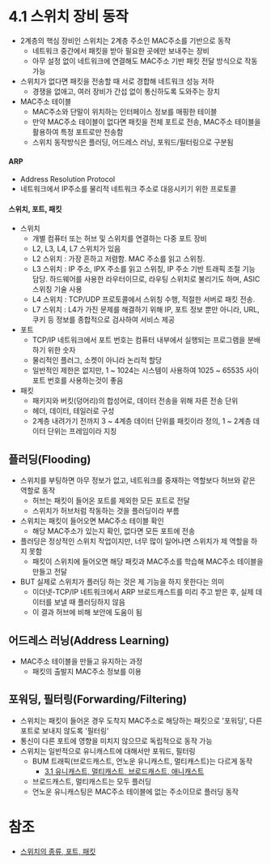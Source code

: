 # 4.1 스위치 장비 동작
- 2계층의 핵심 장비인 스위치는 2계층 주소인 MAC주소를 기반으로 동작
	- 네트워크 중간에서 패킷을 받아 필요한 곳에만 보내주는 장비
	- 아무 설정 없이 네트워크에 연결해도 MAC주소 기반 패킷 전달 방식으로 작동 가능
- 스위치가 없다면 패킷을 전송할 때 서로 경합해 네트워크 성능 저하
	- 경쟁을 없애고, 여러 장비가 간섭 없이 통신하도록 도와주는 장치
- MAC주소 테이블
	- MAC주소와 단말이 위치하는 인터페이스 정보를 매핑한 테이블
	- 만약 MAC주소 테이블이 없다면 패킷을 전체 포트로 전송, MAC주소 테이블을 활용하여 특정 포트로만 전송함
	- 스위치 동작방식은 플러딩, 어드레스 러닝, 포워드/필터링으로 구분됨

#### ARP
- Address Resolution Protocol
- 네트워크에서 IP주소를 물리적 네트워크 주소로 대응시키기 위한 프로토콜

#### 스위치, 포트, 패킷
- 스위치
	- 개별 컴퓨터 또는 허브 및 스위치를 연결하는 다중 포트 장비
	- L2, L3, L4, L7 스위치가 있음
	- L2 스위치 : 가장 흔하고 저렴함. MAC 주소를 읽고 스위칭.
	- L3 스위치 : IP 주소, IPX 주소를 읽고 스위칭, IP 주소 기반 트래픽 조절 기능 담당. 하드웨어를 사용한 라우터이므로, 라우팅 스위치로 불리기도 하며, ASIC 스위칭 기술 사용
	- L4 스위치 : TCP/UDP 프로토콜에서 스위칭 수행, 적절한 서버로 패킷 전송.
	- L7 스위치 : L4가 가진 문제를 해결하기 위해 IP, 포트 정보 뿐만 아니라, URL, 쿠키 등 정보를 종합적으로 검사하여 서비스 제공
- 포트
	- TCP/IP 네트워크에서 포트 번호는 컴퓨터 내부에서 실행되는 프로그램을 분배하기 위한 숫자
	- 물리적인 플러그, 소켓이 아니라 논리적 할당
	- 일반적인 제한은 없지만, 1 ~ 1024는 시스템이 사용하여 1025 ~ 65535 사이 포트 번호를 사용하는것이 좋음
- 패킷
	- 패키지와 버킷(덩어리)의 합성어로, 데이터 전송을 위해 자른 전송 단위
	- 헤더, 데이터, 테일러로 구성
	- 2계층 내려가기 전까지 3 ~ 4계층 데이터 단위를 패킷이라 정의, 1 ~ 2계층 데이터 단위는 프레임이라 지칭

## 플러딩(Flooding)
- 스위치를 부팅하면 아무 정보가 없고, 네트워크를 중재하는 역할보다 허브와 같은 역할로 동작
	- 허브는 패킷이 들어온 포트를 제외한 모든 포트로 전달
	- 스위치가 허브처럼 작동하는 것을 플러딩이라 부름
- 스위치는 패킷이 들어오면 MAC주소 테이블 확인
	- 해당 MAC주소가 있는지 확인, 없다면 모든 포트에 전송
- 플러딩은 정상적인 스위치 작업이지만, 너무 많이 일어나면 스위치가 제 역할을 하지 못함
	- 패킷이 스위치에 들어오면 해당 패킷과 MAC주소를 학습해 MAC주소 테이블을 만들고 전달 
- BUT 실제로 스위치가 플러딩 하는 것은 제 기능을 하지 못한다는 의미
	- 이더넷-TCP/IP 네트워크에서 ARP 브로드캐스트를 미리 주고 받은 후, 실제 데이터를 보낼 때 플러딩하지 않음
	- 이 결과 허브에 비해 보안에 도움이 됨

## 어드레스 러닝(Address Learning)
- MAC주소 테이블을 만들고 유지하는 과정
	- 패킷의 출발지 MAC주소 정보를 이용

## 포워딩, 필터링(Forwarding/Filtering)
- 스위치는 패킷이 들어온 경우 도착지 MAC주소로 해당하는 패킷으로 '포워딩', 다른 포트로 보내지 않도록 '필터링'
- 통신이 다른 포트에 영향을 미치지 않으므로 독립적으로 동작 가능
- 스위치는 일반적으로 유니캐스트에 대해서만 포워드, 필터링
	- BUM 트래픽(브로드캐스트, 언노운 유니캐스트, 멀티캐스트)는 다르게 동작
		- [3.1 유니캐스트, 멀티캐스트, 브로드캐스트, 애니캐스트](../03장/3.1%20유니캐스트,%20멀티캐스트,%20브로드캐스트,%20애니캐스트.md)
	- 브로드캐스트, 멀티캐스트는 모두 플러딩
	- 언노운 유니캐스팅은 MAC주소 테이블에 없는 주소이므로 플러딩 동작

# 참조
- [스위치의 종류, 포트, 패킷](https://wiper2019.tistory.com/183)
